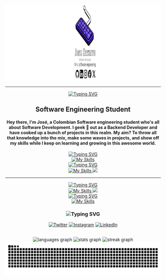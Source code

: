 <link href="https://fonts.googleapis.com/css2?family=Jaro:wght@400;700&display=swap" rel="stylesheet">

<div align="center">
  <img height="250" widht="1280" src="https://github.com/jnavarrop26/jnavarrop26/blob/main/img/portada-github.jpg"  />
</div>

<hr>

<div align="center">

[![Typing SVG](https://readme-typing-svg.herokuapp.com?font=Jaro&size=25&pause=1000&color=F7D418&center=true&vCenter=true&width=435&lines=About+Me😎)](https://git.io/typing-svg) <h2> Software Engineering Student</h2>

</div>


<h4 align="center" style="font-family: ; ">Hey there, I'm José, a Colombian Software engineering student who's all about Software Development. I geek 🫠 out as a Backend Developer and have cooked up a bunch of projects in this realm. My aim? To throw all that knowledge into the mix, make some waves in projects, and show off my skills while I keep on learning and growing in this awesome world.</h4>



<div class="container">
  <div class="column" align="center">
    <div align="center">
      <a href="https://git.io/typing-svg">
        <img src="https://readme-typing-svg.herokuapp.com?font=Jaro&size=25&pause=1000&color=F7D418&center=true&vCenter=true&width=435&lines=Fronted🔥" alt="Typing SVG">
      </a>
    </div>
    <div align="center">
      <a href="https://skillicons.dev">
        <img src="https://skillicons.dev/icons?i=html,css,javascript,tailwind,npm,react,vscode" alt="My Skills">
      </a>
    </div>
  </div>
  <div class="column" align="center">
    <div align="center">
      <a href="https://git.io/typing-svg">
        <img src="https://readme-typing-svg.herokuapp.com?font=Jaro&size=25&pause=1000&color=F7D418&center=true&vCenter=true&width=435&lines=Backend🚩" alt="Typing SVG">
      </a>
    </div>
    <div align="center">
      <a href="https://skillicons.dev">
        <img src="https://skillicons.dev/icons?i=java,python,spring,django,idea,pycharm" alt="My Skills">
        <img src="https://skillicons.dev/icons?i=maven,mysql,postgres,sqlite,aws">
      </a>
    </div>
  </div>
</div>


<hr/>

<div class="container">
  <div class="column" align="center">
    <a href="https://git.io/typing-svg">
      <img src="https://readme-typing-svg.herokuapp.com?font=Jaro&size=25&pause=1000&color=F7D418&center=true&vCenter=true&width=435&lines=Tools🛠️" alt="Typing SVG">
    </a>
    <div align="center">
      <a href="https://skillicons.dev">
        <img src="https://skillicons.dev/icons?i=git,github,docker,postman,figma,powershell" alt="My Skills">
        <img src="https://skillicons.dev/icons?i=notion,latex,md">
      </a>
    </div>
  </div>
  <div class="column" align="center">
    <a href="https://git.io/typing-svg">
      <img src="https://readme-typing-svg.herokuapp.com?font=Jaro&size=25&pause=1000&color=F7D418&center=true&vCenter=true&width=435&lines=I'm+currently+learning👨‍💻" alt="Typing SVG">
    </a>
    <div align="center">
      <a href="https://skillicons.dev">
        <img src="https://skillicons.dev/icons?i=graphql,ts,nextjs" alt="My Skills">
      </a>
    </div>
  </div>
</div>


<h3 align="center"href="https://git.io/typing-svg"><img src="https://readme-typing-svg.herokuapp.com?font=Silkscreen&pause=1000&color=FFFFFF&center=true&random=false&width=435&lines=Social+Media" alt="Typing SVG" /></h3>

<div align="center">

[![Twitter](https://img.shields.io/badge/Twitter-@_jnavarrop-1DA1F2?style=for-the-badge&logo=twitter&logoColor=white&labelColor=101010)](https://x.com/_jnavarrop)
[![Instagram](https://img.shields.io/badge/Instagram-@_jnavarrop-E4405F?style=for-the-badge&logo=instagram&logoColor=white&labelColor=101010)](https://www.instagram.com/_jnavarrop/)
[![LinkedIn](https://img.shields.io/badge/LinkedIn-Jose_Navarro-0077B5?style=for-the-badge&logo=linkedin&logoColor=white&labelColor=101010)](https://www.linkedin.com/in/jose-navarro-b0361b23b/)

</div>

<br clear="both">

<div align="center">
  <img src="https://github-readme-stats.vercel.app/api/top-langs?username=jnavarrop26&locale=en&hide_title=false&layout=compact&card_width=320&langs_count=4&theme=vision-friendly-dark&hide_border=true" height="105" alt="languages graph"  />
  <img src="https://github-readme-stats.vercel.app/api?username=jnavarrop26&hide_title=false&hide_rank=false&show_icons=true&include_all_commits=false&count_private=true&disable_animations=true&theme=vision-friendly-dark&locale=en&hide_border=true" height="105" alt="stats graph"  />
  <img src="https://streak-stats.demolab.com?user=jnavarrop26&locale=en&mode=daily&theme=vision-friendly-dark&hide_border=true&border_radius=5" height="105" alt="streak graph"  />
</div>

<img src="https://raw.githubusercontent.com/jnavarrop26/jnavarrop26/output/snake.svg" alt="Snake animation" />

